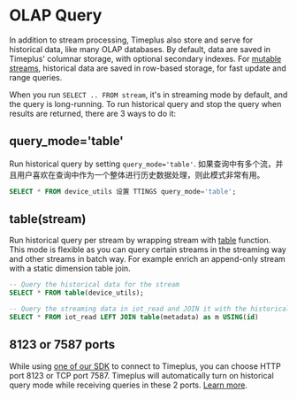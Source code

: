 # OLAP Query

In addition to stream processing, Timeplus also store and serve for historical data, like many OLAP databases. By default, data are saved in Timeplus' columnar storage, with optional secondary indexes. For [mutable streams](/mutable-stream), historical data are saved in row-based storage, for fast update and range queries.

When you run `SELECT .. FROM stream`, it's in streaming mode by default, and the query is long-running. To run historical query and stop the query when results are returned, there are 3 ways to do it:

## query_mode='table'
Run historical query by setting `query_mode='table'`. 如果查询中有多个流，并且用户喜欢在查询中作为一个整体进行历史数据处理，则此模式非常有用。

```sql
SELECT * FROM device_utils 设置 TTINGS query_mode='table';
```

## table(stream)
Run historical query per stream by wrapping stream with [table](/functions_for_streaming#table) function. This mode is flexible as you can query certain streams in the streaming way and other streams in batch way. For example enrich an append-only stream with a static dimension table join.

```sql
-- Query the historical data for the stream
SELECT * FROM table(device_utils);

-- Query the streaming data in iot_read and JOIN it with the historical data from metadata
SELECT * FROM iot_read LEFT JOIN table(metadata) as m USING(id)
```

## 8123 or 7587 ports
While using [one of our SDK](/jdbc) to connect to Timeplus, you can choose HTTP port 8123 or TCP port 7587. Timeplus will automatically turn on historical query mode while receiving queries in these 2 ports. [Learn more](/proton-ports).
